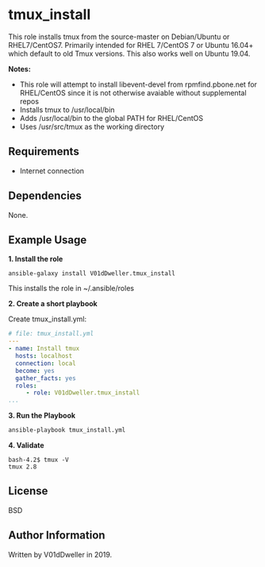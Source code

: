 tmux\_install
=============

This role installs tmux from the source-master on Debian/Ubuntu or
RHEL7/CentOS7. Primarily intended for RHEL 7/CentOS 7 or Ubuntu 16.04+
which default to old Tmux versions. This also works well on Ubuntu 19.04.

**Notes:**
* This role will attempt to install libevent-devel from rpmfind.pbone.net for RHEL/CentOS since it is not otherwise avaiable without supplemental repos
* Installs tmux to /usr/local/bin
* Adds /usr/local/bin to the global PATH for RHEL/CentOS
* Uses /usr/src/tmux as the working directory

Requirements
------------

* Internet connection

Dependencies
------------

None.

Example Usage
----------------

**1. Install the role**
```
ansible-galaxy install V01dDweller.tmux_install
```

This installs the role in ~/.ansible/roles

**2. Create a short playbook**

Create tmux_install.yml:

```yaml
# file: tmux_install.yml
---
- name: Install tmux
  hosts: localhost
  connection: local
  become: yes
  gather_facts: yes
  roles:
     - role: V01dDweller.tmux_install
...
```

**3. Run the Playbook**

```cmd
ansible-playbook tmux_install.yml
```

**4. Validate**

```
bash-4.2$ tmux -V
tmux 2.8
```

License
-------

BSD

Author Information
------------------

Written by V01dDweller in 2019.
